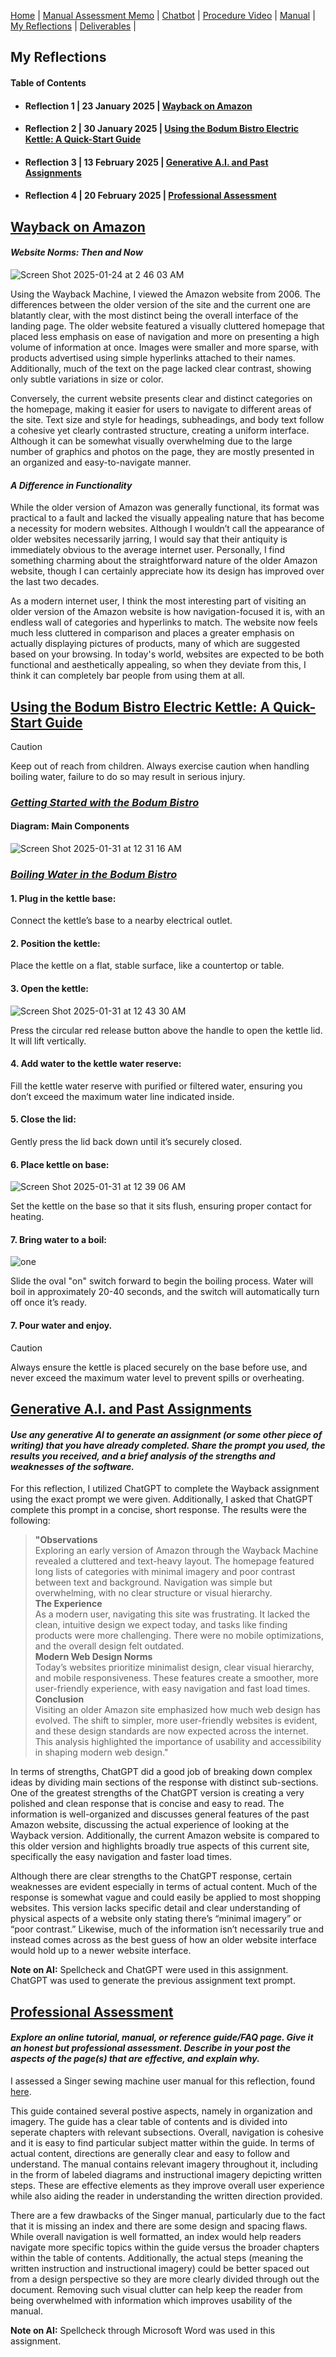 [Home](index.md) | [Manual Assessment Memo](manual_assessment_memo.md) | [Chatbot](chatbot.md) | [Procedure Video](procedure_video.md) | [Manual](manual.md) | [My Reflections](reflective_blogs.md) | [Deliverables](deliverable1.md) |

## My Reflections 
#### Table of Contents 
- #### Reflection 1 | 23 January 2025 | [Wayback on Amazon](#wayback-on-amazon)
- #### Reflection 2 | 30 January 2025 | [Using the Bodum Bistro Electric Kettle: A Quick-Start Guide](#using-the-bodum-bistro-electric-kettle-a-quick-start-guide)
- #### Reflection 3 | 13 February 2025 | [Generative A.I. and Past Assignments](#generative-ai-and-past-assignments)
- #### Reflection 4 | 20 February 2025 | [Professional Assessment](#professional-assessment)
  
## [Wayback on Amazon](#wayback-on-amazon)

#### *Website Norms: Then and Now*
![Screen Shot 2025-01-24 at 2 46 03 AM](https://github.com/user-attachments/assets/28747a2f-1a5b-4ea4-93c4-7abc68cb60a0)

<p>Using the Wayback Machine, I viewed the Amazon website from 2006. The differences between the older version of the site and the current one are blatantly clear, with the most distinct being the overall interface of the landing page. The older website featured a visually cluttered homepage that placed less emphasis on ease of navigation and more on presenting a high volume of information at once. Images were smaller and more sparse, with products advertised using simple hyperlinks attached to their names. Additionally, much of the text on the page lacked clear contrast, showing only subtle variations in size or color.</p>

Conversely, the current website presents clear and distinct categories on the homepage, making it easier for users to navigate to different areas of the site. Text size and style for headings, subheadings, and body text follow a cohesive yet clearly contrasted structure, creating a uniform interface. Although it can be somewhat visually overwhelming due to the large number of graphics and photos on the page, they are mostly presented in an organized and easy-to-navigate manner.
  
#### *A Difference in Functionality*

<p>While the older version of Amazon was generally functional, its format was practical to a fault and lacked the visually appealing nature that has become a necessity for modern websites. Although I wouldn’t call the appearance of older websites necessarily jarring, I would say that their antiquity is immediately obvious to the average internet user. Personally, I find something charming about the straightforward nature of the older Amazon website, though I can certainly appreciate how its design has improved over the last two decades.</p>

As a modern internet user, I think the most interesting part of visiting an older version of the Amazon website is how navigation-focused it is, with an endless wall of categories and hyperlinks to match. The website now feels much less cluttered in comparison and places a greater emphasis on actually displaying pictures of products, many of which are suggested based on your browsing. In today's world, websites are expected to be both functional and aesthetically appealing, so when they deviate from this, I think it can completely bar people from using them at all.



## [Using the Bodum Bistro Electric Kettle: A Quick-Start Guide](#using-the-bodum-bistro-electric-kettle-a-quick-start-guide)


> [!CAUTION]
> Keep out of reach from children. Always exercise caution when handling boiling water, failure to do so may result in serious injury.
### <ins>*Getting Started with the Bodum Bistro*</ins>

#### Diagram: Main Components
![Screen Shot 2025-01-31 at 12 31 16 AM](https://github.com/user-attachments/assets/7b9efbcb-8cea-4718-a11a-7156d4836c00)


### <ins>*Boiling Water in the Bodum Bistro*</ins>
#### 1. Plug in the kettle base: 
Connect the kettle’s base to a nearby electrical outlet.
#### 2. Position the kettle: 
Place the kettle on a flat, stable surface, like a countertop or table.
#### 3. Open the kettle: 

![Screen Shot 2025-01-31 at 12 43 30 AM](https://github.com/user-attachments/assets/797c9d77-e75c-4083-8ad1-6813937c79ba)

Press the circular red release button above the handle to open the kettle lid. It will lift vertically.
#### 4. Add water to the kettle water reserve: 
Fill the kettle water reserve with purified or filtered water, ensuring you don’t exceed the maximum water line indicated inside.
#### 5. Close the lid: 
Gently press the lid back down until it’s securely closed.
#### 6. Place kettle on base: 

![Screen Shot 2025-01-31 at 12 39 06 AM](https://github.com/user-attachments/assets/99ad970d-0f29-4cb5-b751-83389a84ec07)

Set the kettle on the base so that it sits flush, ensuring proper contact for heating.

#### 7. Bring water to a boil: 

![one](https://github.com/user-attachments/assets/62c84d30-ae4d-4a77-90d9-7ca3045fe61e)

Slide the oval "on" switch forward to begin the boiling process. Water will boil in approximately 20-40 seconds, and the switch will automatically turn off once it’s ready.

#### 7. Pour water and enjoy.    
> [!CAUTION]
> Always ensure the kettle is placed securely on the base before use, and never exceed the maximum water level to prevent spills or overheating.



##  [Generative A.I. and Past Assignments](#generative-ai-and-past-assignments)

#### *Use any generative AI to generate an assignment (or some other piece of writing) that you have already completed. Share the prompt you used, the results you received, and a brief analysis of the strengths and weaknesses of the software.*

For this reflection, I utilized ChatGPT to complete the Wayback assignment using the exact prompt we were given. Additionally, I asked that ChatGPT complete this prompt in a concise, short response. The results were the following:

> **"Observations**  
> Exploring an early version of Amazon through the Wayback Machine revealed a cluttered and text-heavy layout. The homepage featured long lists of categories with minimal imagery and poor contrast between text and background. Navigation was simple but overwhelming, with no clear structure or visual hierarchy.  
> **The Experience**  
> As a modern user, navigating this site was frustrating. It lacked the clean, intuitive design we expect today, and tasks like finding products were more challenging. There were no mobile optimizations, and the overall design felt outdated.  
> **Modern Web Design Norms**  
> Today’s websites prioritize minimalist design, clear visual hierarchy, and mobile responsiveness. These features create a smoother, more user-friendly experience, with easy navigation and fast load times.  
> **Conclusion**  
> Visiting an older Amazon site emphasized how much web design has evolved. The shift to simpler, more user-friendly websites is evident, and these design standards are now expected across the internet. This analysis highlighted the importance of usability and accessibility in shaping modern web design."

In terms of strengths, ChatGPT did a good job of breaking down complex ideas by dividing main sections of the response with distinct sub-sections. One of the greatest strengths of the ChatGPT version is creating a very polished and clean response that is concise and easy to read. The information is well-organized and discusses general features of the past Amazon website, discussing the actual experience of looking at the Wayback version. Additionally, the current Amazon website is compared to this older version and highlights broadly true aspects of this current site, specifically the easy navigation and faster load times.

Although there are clear strengths to the ChatGPT response, certain weaknesses are evident especially in terms of actual content. Much of the response is somewhat vague and could easily be applied to most shopping websites. This version lacks specific detail and clear understanding of physical aspects of a website only stating there’s “minimal imagery” or “poor contrast.” Likewise, much of the information isn’t necessarily true and instead comes across as the best guess of how an older website interface would hold up to a newer website interface.

**Note on AI:** Spellcheck and ChatGPT were used in this assignment. ChatGPT was used to generate the previous assignment text prompt.

## [Professional Assessment](#professional-assessment)
#### *Explore an online tutorial, manual, or reference guide/FAQ page. Give it an honest but professional assessment. Describe in your post the aspects of the page(s) that are effective, and explain why.*

I assessed a Singer sewing machine user manual for this reflection, found [here](https://www.singer.com.tr/assets/img/uploads/product-files/dbace176ea069861e0790a36753f030d_en.pdf). 

This guide contained several postive aspects, namely in organization and imagery. The guide has a clear table of contents and is divided into seperate chapters with relevant subsections. Overall, navigation is cohesive and it is easy to find particular subject matter within the guide. In terms of actual content, directions are generally clear and easy to follow and understand. The manual contains relevant imagery throughout it, including in the frorm of labeled diagrams and instructional imagery depicting written steps. These are effective elements as they improve overall user experience while also aiding the reader in understanding the written direction provided.

There are a few drawbacks of the Singer manual, particularly due to the fact that it is missing an index and there are some design and spacing flaws. While overall navigation is well formatted, an index would help readers navigate more specific topics within the guide versus the broader chapters within the table of contents. Additionally, the actual steps (meaning the written instruction and instructional imagery) could be better spaced out from a design perspective so they are more clearly divided through out the document. Removing such visual clutter can help keep the reader from being overwhelmed with information which improves usability of the manual. 

**Note on AI:** Spellcheck through Microsoft Word was used in this assignment.
